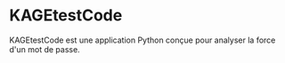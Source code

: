 # KAGEtestCode
KAGEtestCode est une application Python conçue pour analyser la force d'un mot de passe.
